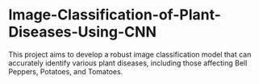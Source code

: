 # Image-Classification-of-Plant-Diseases-Using-CNN
This project aims to develop a robust image classification model that can accurately identify various plant diseases, including those affecting Bell Peppers, Potatoes, and Tomatoes.
